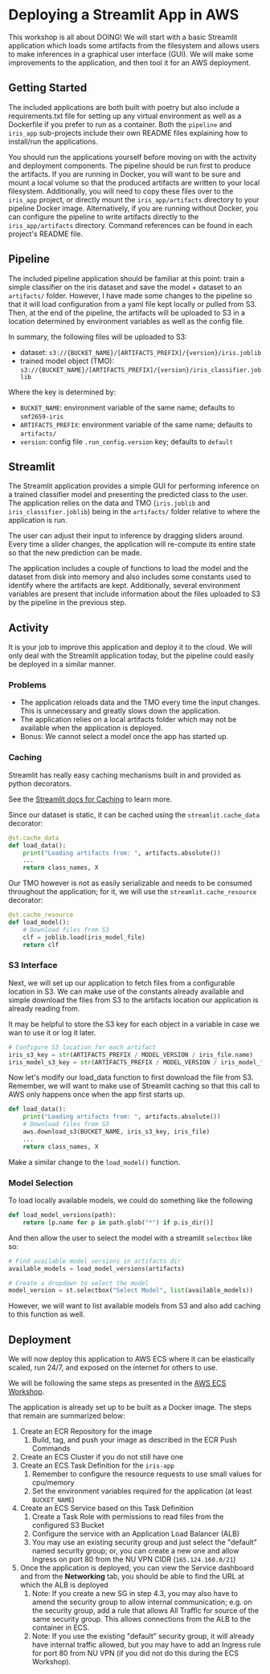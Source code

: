 # Deploying a Streamlit App in AWS

This workshop is all about DOING! We will start with a basic Streamlit application which loads some artifacts from the filesystem and allows users to make inferences in a graphical user interface (GUI). We will make some improvements to the application, and then tool it for an AWS deployment.

## Getting Started

The included applications are both built with poetry but also include a requirements.txt file for setting up any virtual environment as well as a Dockerfile if you prefer to run as a container. Both the `pipeline` and `iris_app` sub-projects include their own README files explaining how to install/run the applications.

You should run the applications yourself before moving on with the activity and deployment components. The pipeline should be run first to produce the artifacts. If you are running in Docker, you will want to be sure and mount a local volume so that the produced artifacts are written to your local filesystem. Additionally, you will need to copy these files over to the `iris_app` project, or directly mount the `iris_app/artifacts` directory to your pipeline Docker image. Alternatively, if you are running without Docker, you can configure the pipeline to write artifacts directly to the `iris_app/artifacts` directory. Command references can be found in each project's README file.

## Pipeline

The included pipeline application should be familiar at this point: train a simple classifier on the iris dataset and save the model + dataset to an `artifacts/` folder. However, I have made some changes to the pipeline so that it will load configuration from a yaml file kept locally or pulled from S3. Then, at the end of the pipeline, the artifacts will be uploaded to S3 in a location determined by environment variables as well as the config file.

In summary, the following files will be uploaded to S3:

- dataset: `s3://{BUCKET_NAME}/[ARTIFACTS_PREFIX]/{version}/iris.joblib`
- trained model object (TMO): `s3://{BUCKET_NAME}/[ARTIFACTS_PREFIX]/{version}/iris_classifier.joblib`

Where the key is determined by:

- `BUCKET_NAME`: environment variable of the same name; defaults to `smf2659-iris`
- `ARTIFACTS_PREFIX`: environment variable of the same name; defaults to `artifacts/`
- `version`: config file `.run_config.version` key; defaults to `default`

## Streamlit

The Streamlit application provides a simple GUI for performing inference on a trained classifier model and presenting the predicted class to the user. The application relies on the data and TMO (`iris.joblib` and `iris_classifier.joblib`) being in the `artifacts/` folder relative to where the application is run.

The user can adjust their input to inference by dragging sliders around. Every time a slider changes, the application will re-compute its entire state so that the new prediction can be made.

The application includes a couple of functions to load the model and the dataset from disk into memory and also includes some constants used to identify where the artifacts are kept. Additionally, several environment variables are present that include information about the files uploaded to S3 by the pipeline in the previous step.

## Activity

It is your job to improve this application and deploy it to the cloud. We will only deal with the Streamlit application today, but the pipeline could easily be deployed in a similar manner.

### Problems

- The application reloads data and the TMO every time the input changes. This is unnecessary and greatly slows down the application.
- The application relies on a local artifacts folder which may not be available when the application is deployed.
- Bonus: We cannot select a model once the app has started up.

### Caching

Streamlit has really easy caching mechanisms built in and provided as python decorators.

See the [Streamlit docs for Caching](https://docs.streamlit.io/library/advanced-features/caching) to learn more.

Since our dataset is static, it can be cached using the `streamlit.cache_data` decorator:

```python
@st.cache_data
def load_data():
    print("Loading artifacts from: ", artifacts.absolute())
    ...
    return class_names, X
```

Our TMO however is not as easily serializable and needs to be consumed throughout the application; for it, we will use the `streamlit.cache_resource` decorator:

```python
@st.cache_resource
def load_model():
    # Download files from S3
    clf = joblib.load(iris_model_file)
    return clf
```

### S3 Interface

Next, we will set up our application to fetch files from a configurable location in S3. We can make use of the constants already available and simple download the files from S3 to the artifacts location our application is already reading from.

It may be helpful to store the S3 key for each object in a variable in case we wan to use it or log it later.

```python
# Configure S3 location for each artifact
iris_s3_key = str(ARTIFACTS_PREFIX / MODEL_VERSION / iris_file.name)
iris_model_s3_key = str(ARTIFACTS_PREFIX / MODEL_VERSION / iris_model_file.name)
```

Now let's modify our load_data function to first download the file from S3. Remember, we will want to make use of Streamlit caching so that this call to AWS only happens once when the app first starts up.

```python
def load_data():
    print("Loading artifacts from: ", artifacts.absolute())
    # Download files from S3
    aws.download_s3(BUCKET_NAME, iris_s3_key, iris_file)
    ...
    return class_names, X
```

Make a similar change to the `load_model()` function.

### Model Selection

To load locally available models, we could do something like the following

```python
def load_model_versions(path):
    return [p.name for p in path.glob("*") if p.is_dir()]
```

And then allow the user to select the model with a streamlit `selectbox` like so:

```python
# Find available model versions in artifacts dir
available_models = load_model_versions(artifacts)

# Create a dropdown to select the model
model_version = st.selectbox("Select Model", list(available_models))
```

However, we will want to list available models from S3 and also add caching to this function as well.

## Deployment

We will now deploy this application to AWS ECS where it can be elastically scaled, run 24/7, and exposed on the internet for others to use.

We will be following the same steps as presented in the [AWS ECS Workshop](https://github.com/MSIA/2023-AWS-Workshops/blob/main/ECS/ecs-console.md).

The application is already set up to be built as a Docker image. The steps that remain are summarized below:

1. Create an ECR Repository for the image
   1. Build, tag, and push your image as described in the ECR Push Commands
2. Create an ECS Cluster if you do not still have one
3. Create an ECS Task Definition for the `iris-app`
   1. Remember to configure the resource requests to use small values for cpu/memory
   2. Set the environment variables required for the application (at least `BUCKET_NAME`)
4. Create an ECS Service based on this Task Definition
   1. Create a Task Role with permissions to read files from the configured S3 Bucket
   2. Configure the service with an Application Load Balancer (ALB)
   3. You may use an existing security group and just select the "default" named security group; or, you can create a new one and allow Ingress on port 80 from the NU VPN CIDR (`165.124.160.0/21`)
5. Once the application is deployed, you can view the Service dashboard and from the **Networking** tab, you should be able to find the URL at which the ALB is deployed
   1. Note: If you create a new SG in step 4.3, you may also have to amend the security group to allow internal communication; e.g. on the security group, add a rule that allows All Traffic for source of the same security group. This allows connections from the ALB to the container in ECS.
   2. Note: If you use the existing "default" security group, it will already have internal traffic allowed, but you may have to add an Ingress rule for port 80 from NU VPN (if you did not do this during the ECS Workshop).
